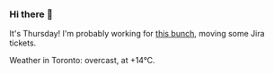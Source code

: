 ### Hi there :wave:

It's Thursday! I'm probably working for [this bunch](https://github.com/kohofinancial), moving some Jira tickets.

Weather in Toronto: overcast, at +14°C.
